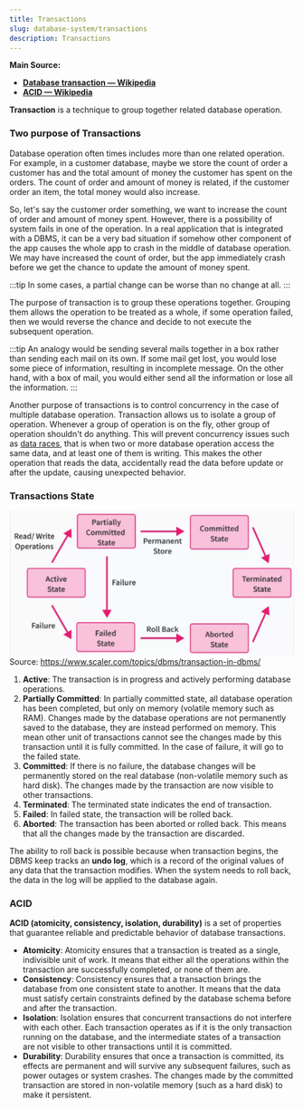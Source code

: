 ```yaml
---
title: Transactions
slug: database-system/transactions
description: Transactions
---
```


**Main Source:**

- **[Database transaction — Wikipedia](https://en.wikipedia.org/wiki/Database_transaction)**
- **[ACID — Wikipedia](https://en.wikipedia.org/wiki/ACID)**

**Transaction** is a technique to group together related database operation.

### Two purpose of Transactions

Database operation often times includes more than one related operation. For example, in a customer database, maybe we store the count of order a customer has and the total amount of money the customer has spent on the orders. The count of order and amount of money is related, if the customer order an item, the total money would also increase.

So, let's say the customer order something, we want to increase the count of order and amount of money spent. However, there is a possibility of system fails in one of the operation. In a real application that is integrated with a DBMS, it can be a very bad situation if somehow other component of the app causes the whole app to crash in the middle of database operation. We may have increased the count of order, but the app immediately crash before we get the chance to update the amount of money spent.

:::tip
In some cases, a partial change can be worse than no change at all.
:::

The purpose of transaction is to group these operations together. Grouping them allows the operation to be treated as a whole, if some operation failed, then we would reverse the chance and decide to not execute the subsequent operation.

:::tip
An analogy would be sending several mails together in a box rather than sending each mail on its own. If some mail get lost, you would lose some piece of information, resulting in incomplete message. On the other hand, with a box of mail, you would either send all the information or lose all the information.
:::

Another purpose of transactions is to control concurrency in the case of multiple database operation. Transaction allows us to isolate a group of operation. Whenever a group of operation is on the fly, other group of operation shouldn't do anything. This will prevent concurrency issues such as [data races](/computer-and-programming-fundamentals/concurrency#race-condition), that is when two or more database operation access the same data, and at least one of them is writing. This makes the other operation that reads the data, accidentally read the data before update or after the update, causing unexpected behavior.

### Transactions State

![State of transactions](./transactions-state.png)  
Source: https://www.scaler.com/topics/dbms/transaction-in-dbms/

1. **Active**: The transaction is in progress and actively performing database operations.
2. **Partially Committed**: In partially committed state, all database operation has been completed, but only on memory (volatile memory such as RAM). Changes made by the database operations are not permanently saved to the database, they are instead performed on memory. This mean other unit of transactions cannot see the changes made by this transaction until it is fully committed. In the case of failure, it will go to the failed state.
3. **Committed**: If there is no failure, the database changes will be permanently stored on the real database (non-volatile memory such as hard disk). The changes made by the transaction are now visible to other transactions.
4. **Terminated**: The terminated state indicates the end of transaction.
5. **Failed**: In failed state, the transaction will be rolled back.
6. **Aborted**: The transaction has been aborted or rolled back. This means that all the changes made by the transaction are discarded.

The ability to roll back is possible because when transaction begins, the DBMS keep tracks an **undo log**, which is a record of the original values of any data that the transaction modifies. When the system needs to roll back, the data in the log will be applied to the database again.

### ACID

**ACID (atomicity, consistency, isolation, durability)** is a set of properties that guarantee reliable and predictable behavior of database transactions.

- **Atomicity**: Atomicity ensures that a transaction is treated as a single, indivisible unit of work. It means that either all the operations within the transaction are successfully completed, or none of them are.
- **Consistency**: Consistency ensures that a transaction brings the database from one consistent state to another. It means that the data must satisfy certain constraints defined by the database schema before and after the transaction.
- **Isolation**: Isolation ensures that concurrent transactions do not interfere with each other. Each transaction operates as if it is the only transaction running on the database, and the intermediate states of a transaction are not visible to other transactions until it is committed.
- **Durability**: Durability ensures that once a transaction is committed, its effects are permanent and will survive any subsequent failures, such as power outages or system crashes. The changes made by the committed transaction are stored in non-volatile memory (such as a hard disk) to make it persistent.
